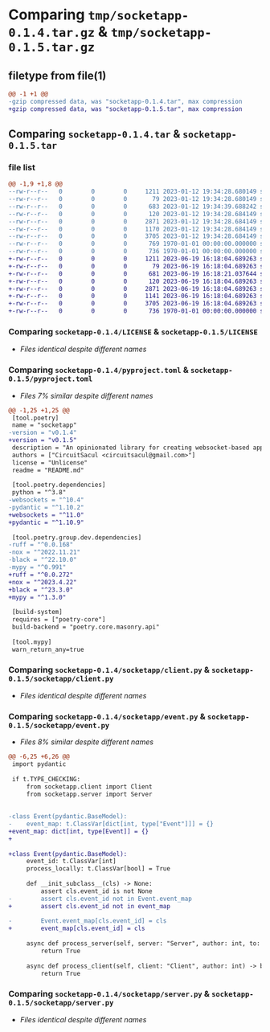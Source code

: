 # Comparing `tmp/socketapp-0.1.4.tar.gz` & `tmp/socketapp-0.1.5.tar.gz`

## filetype from file(1)

```diff
@@ -1 +1 @@
-gzip compressed data, was "socketapp-0.1.4.tar", max compression
+gzip compressed data, was "socketapp-0.1.5.tar", max compression
```

## Comparing `socketapp-0.1.4.tar` & `socketapp-0.1.5.tar`

### file list

```diff
@@ -1,9 +1,8 @@
--rw-r--r--   0        0        0     1211 2023-01-12 19:34:28.680149 socketapp-0.1.4/LICENSE
--rw-r--r--   0        0        0       79 2023-01-12 19:34:28.680149 socketapp-0.1.4/README.md
--rw-r--r--   0        0        0      683 2023-01-12 19:34:39.688242 socketapp-0.1.4/pyproject.toml
--rw-r--r--   0        0        0      120 2023-01-12 19:34:28.684149 socketapp-0.1.4/socketapp/__init__.py
--rw-r--r--   0        0        0     2871 2023-01-12 19:34:28.684149 socketapp-0.1.4/socketapp/client.py
--rw-r--r--   0        0        0     1170 2023-01-12 19:34:28.684149 socketapp-0.1.4/socketapp/event.py
--rw-r--r--   0        0        0     3705 2023-01-12 19:34:28.684149 socketapp-0.1.4/socketapp/server.py
--rw-r--r--   0        0        0      769 1970-01-01 00:00:00.000000 socketapp-0.1.4/setup.py
--rw-r--r--   0        0        0      736 1970-01-01 00:00:00.000000 socketapp-0.1.4/PKG-INFO
+-rw-r--r--   0        0        0     1211 2023-06-19 16:18:04.689263 socketapp-0.1.5/LICENSE
+-rw-r--r--   0        0        0       79 2023-06-19 16:18:04.689263 socketapp-0.1.5/README.md
+-rw-r--r--   0        0        0      681 2023-06-19 16:18:21.037644 socketapp-0.1.5/pyproject.toml
+-rw-r--r--   0        0        0      120 2023-06-19 16:18:04.689263 socketapp-0.1.5/socketapp/__init__.py
+-rw-r--r--   0        0        0     2871 2023-06-19 16:18:04.689263 socketapp-0.1.5/socketapp/client.py
+-rw-r--r--   0        0        0     1141 2023-06-19 16:18:04.689263 socketapp-0.1.5/socketapp/event.py
+-rw-r--r--   0        0        0     3705 2023-06-19 16:18:04.689263 socketapp-0.1.5/socketapp/server.py
+-rw-r--r--   0        0        0      736 1970-01-01 00:00:00.000000 socketapp-0.1.5/PKG-INFO
```

### Comparing `socketapp-0.1.4/LICENSE` & `socketapp-0.1.5/LICENSE`

 * *Files identical despite different names*

### Comparing `socketapp-0.1.4/pyproject.toml` & `socketapp-0.1.5/pyproject.toml`

 * *Files 7% similar despite different names*

```diff
@@ -1,25 +1,25 @@
 [tool.poetry]
 name = "socketapp"
-version = "v0.1.4"
+version = "v0.1.5"
 description = "An opinionated library for creating websocket-based applications."
 authors = ["CircuitSacul <circuitsacul@gmail.com>"]
 license = "Unlicense"
 readme = "README.md"
 
 [tool.poetry.dependencies]
 python = "^3.8"
-websockets = "^10.4"
-pydantic = "^1.10.2"
+websockets = "^11.0"
+pydantic = "^1.10.9"
 
 [tool.poetry.group.dev.dependencies]
-ruff = "^0.0.168"
-nox = "^2022.11.21"
-black = "^22.10.0"
-mypy = "^0.991"
+ruff = "^0.0.272"
+nox = "^2023.4.22"
+black = "^23.3.0"
+mypy = "^1.3.0"
 
 [build-system]
 requires = ["poetry-core"]
 build-backend = "poetry.core.masonry.api"
 
 [tool.mypy]
 warn_return_any=true
```

### Comparing `socketapp-0.1.4/socketapp/client.py` & `socketapp-0.1.5/socketapp/client.py`

 * *Files identical despite different names*

### Comparing `socketapp-0.1.4/socketapp/event.py` & `socketapp-0.1.5/socketapp/event.py`

 * *Files 8% similar despite different names*

```diff
@@ -6,25 +6,26 @@
 import pydantic
 
 if t.TYPE_CHECKING:
     from socketapp.client import Client
     from socketapp.server import Server
 
 
-class Event(pydantic.BaseModel):
-    event_map: t.ClassVar[dict[int, type["Event"]]] = {}
+event_map: dict[int, type[Event]] = {}
+
 
+class Event(pydantic.BaseModel):
     event_id: t.ClassVar[int]
     process_locally: t.ClassVar[bool] = True
 
     def __init_subclass__(cls) -> None:
         assert cls.event_id is not None
-        assert cls.event_id not in Event.event_map
+        assert cls.event_id not in event_map
 
-        Event.event_map[cls.event_id] = cls
+        event_map[cls.event_id] = cls
 
     async def process_server(self, server: "Server", author: int, to: set[int]) -> bool:
         return True
 
     async def process_client(self, client: "Client", author: int) -> bool:
         return True
```

### Comparing `socketapp-0.1.4/socketapp/server.py` & `socketapp-0.1.5/socketapp/server.py`

 * *Files identical despite different names*

